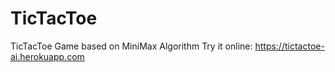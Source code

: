 # TicTacToe
TicTacToe Game based on MiniMax Algorithm
Try it online: https://tictactoe-ai.herokuapp.com
